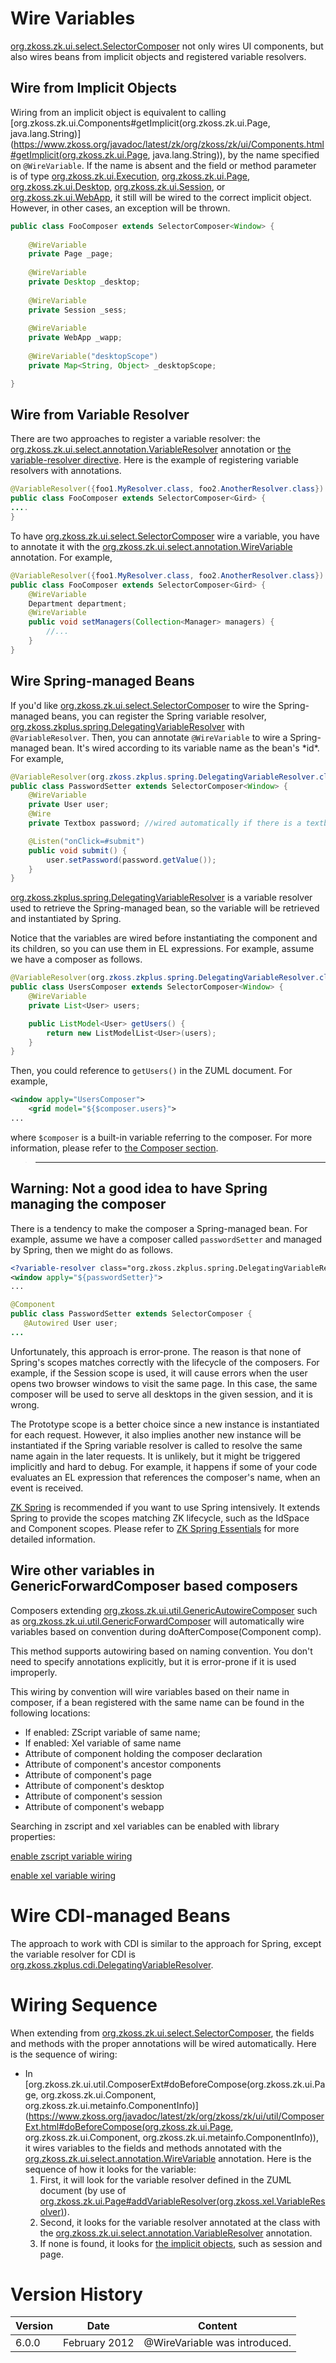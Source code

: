 # Wire Variables

[org.zkoss.zk.ui.select.SelectorComposer](https://www.zkoss.org/javadoc/latest/zk/org/zkoss/zk/ui/select/SelectorComposer.html) not only
wires UI components, but also wires beans from implicit objects and
registered variable resolvers.

 

## Wire from Implicit Objects

Wiring from an implicit object is equivalent to calling
[org.zkoss.zk.ui.Components#getImplicit(org.zkoss.zk.ui.Page, java.lang.String)](https://www.zkoss.org/javadoc/latest/zk/org/zkoss/zk/ui/Components.html#getImplicit(org.zkoss.zk.ui.Page, java.lang.String)),
by the name specified on `@WireVariable`. If the name is absent and the
field or method parameter is of type
[org.zkoss.zk.ui.Execution](https://www.zkoss.org/javadoc/latest/zk/org/zkoss/zk/ui/Execution.html),
[org.zkoss.zk.ui.Page](https://www.zkoss.org/javadoc/latest/zk/org/zkoss/zk/ui/Page.html),
[org.zkoss.zk.ui.Desktop](https://www.zkoss.org/javadoc/latest/zk/org/zkoss/zk/ui/Desktop.html),
[org.zkoss.zk.ui.Session](https://www.zkoss.org/javadoc/latest/zk/org/zkoss/zk/ui/Session.html), or
[org.zkoss.zk.ui.WebApp](https://www.zkoss.org/javadoc/latest/zk/org/zkoss/zk/ui/WebApp.html), it still
will be wired to the correct implicit object. However, in other cases,
an exception will be thrown.

```java
public class FooComposer extends SelectorComposer<Window> {
    
    @WireVariable
    private Page _page;
    
    @WireVariable
    private Desktop _desktop;
    
    @WireVariable
    private Session _sess;
    
    @WireVariable
    private WebApp _wapp;
    
    @WireVariable("desktopScope")
    private Map<String, Object> _desktopScope;

}
```

 

## Wire from Variable Resolver

There are two approaches to register a variable resolver: the
[org.zkoss.zk.ui.select.annotation.VariableResolver](https://www.zkoss.org/javadoc/latest/zk/org/zkoss/zk/ui/select/annotation/VariableResolver.html)
annotation or [the variable-resolver directive](zuml_ref/zuml/processing_instructions/variable-resolver).
Here is the example of registering variable resolvers with annotations.

```java
@VariableResolver({foo1.MyResolver.class, foo2.AnotherResolver.class})
public class FooComposer extends SelectorComposer<Gird> {
....
}
```

To have [org.zkoss.zk.ui.select.SelectorComposer](https://www.zkoss.org/javadoc/latest/zk/org/zkoss/zk/ui/select/SelectorComposer.html) wire
a variable, you have to annotate it with the
[org.zkoss.zk.ui.select.annotation.WireVariable](https://www.zkoss.org/javadoc/latest/zk/org/zkoss/zk/ui/select/annotation/WireVariable.html)
annotation. For example,

```java
@VariableResolver({foo1.MyResolver.class, foo2.AnotherResolver.class})
public class FooComposer extends SelectorComposer<Gird> {
    @WireVariable
    Department department;
    @WireVariable
    public void setManagers(Collection<Manager> managers) {
        //...
    }
}
```

## Wire Spring-managed Beans

If you'd like [org.zkoss.zk.ui.select.SelectorComposer](https://www.zkoss.org/javadoc/latest/zk/org/zkoss/zk/ui/select/SelectorComposer.html)
to wire the Spring-managed beans, you can register the Spring variable
resolver,
[org.zkoss.zkplus.spring.DelegatingVariableResolver](https://www.zkoss.org/javadoc/latest/zk/org/zkoss/zkplus/spring/DelegatingVariableResolver.html)
with `@VariableResolver`. Then, you can annotate `@WireVariable` to wire
a Spring-managed bean. It's wired according to its variable name as the
bean's \*id\*. For example,

```java
@VariableResolver(org.zkoss.zkplus.spring.DelegatingVariableResolver.class)
public class PasswordSetter extends SelectorComposer<Window> {
    @WireVariable
    private User user;
    @Wire
    private Textbox password; //wired automatically if there is a textbox named password

    @Listen("onClick=#submit")
    public void submit() {
        user.setPassword(password.getValue());
    }
}
```

[org.zkoss.zkplus.spring.DelegatingVariableResolver](https://www.zkoss.org/javadoc/latest/zk/org/zkoss/zkplus/spring/DelegatingVariableResolver.html) is
a variable resolver used to retrieve the Spring-managed bean, so the
variable will be retrieved and instantiated by Spring.

Notice that the variables are wired before instantiating the component
and its children, so you can use them in EL expressions. For example,
assume we have a composer as follows.

```java
@VariableResolver(org.zkoss.zkplus.spring.DelegatingVariableResolver.class)
public class UsersComposer extends SelectorComposer<Window> {
    @WireVariable
    private List<User> users;

    public ListModel<User> getUsers() {
        return new ListModelList<User>(users);
    }
}
```

Then, you could reference to `getUsers()` in the ZUML document. For
example,

```xml
<window apply="UsersComposer">
    <grid model="${$composer.users}">
...
```

where `$composer` is a built-in variable referring to the composer. For
more information, please refer to [the Composer section]({{site.baseurl}}/zk_dev_ref/mvc/composer).

> ------------------------------------------------------------------------
>
> <references/>

## Warning: Not a good idea to have Spring managing the composer

There is a tendency to make the composer a Spring-managed bean. For
example, assume we have a composer called `passwordSetter` and managed
by Spring, then we might do as follows.

```xml
<?variable-resolver class="org.zkoss.zkplus.spring.DelegatingVariableResolver"?>
<window apply="${passwordSetter}">
...
```

```java
@Component
public class PasswordSetter extends SelectorComposer {
   @Autowired User user;
...
```

Unfortunately, this approach is error-prone. The reason is that none of
Spring's scopes matches correctly with the lifecycle of the composers.
For example, if the Session scope is used, it will cause errors when the
user opens two browser windows to visit the same page. In this case, the
same composer will be used to serve all desktops in the given session,
and it is wrong.

The Prototype scope is a better choice since a new instance is
instantiated for each request. However, it also implies another new
instance will be instantiated if the Spring variable resolver is called
to resolve the same name again in the later requests. It is unlikely,
but it might be triggered implicitly and hard to debug. For example, it
happens if some of your code evaluates an EL expression that references
the composer's name, when an event is received.

[ZK Spring](http://www.zkoss.org/product/zkspring) is recommended if you
want to use Spring intensively. It extends Spring to provide the scopes
matching ZK lifecycle, such as the IdSpace and Component scopes. Please
refer to [ZK Spring Essentials](/zk_spring_essentials/introduction) for
more detailed information.

## Wire other variables in GenericForwardComposer based composers

Composers extending
[org.zkoss.zk.ui.util.GenericAutowireComposer](https://www.zkoss.org/javadoc/latest/zk/org/zkoss/zk/ui/util/GenericAutowireComposer.html) such as
[org.zkoss.zk.ui.util.GenericForwardComposer](https://www.zkoss.org/javadoc/latest/zk/org/zkoss/zk/ui/util/GenericForwardComposer.html) will
automatically wire variables based on convention during
doAfterCompose(Component comp).

This method supports autowiring based on naming convention. You don't
need to specify annotations explicitly, but it is error-prone if it is
used improperly.

This wiring by convention will wire variables based on their name in
composer, if a bean registered with the same name can be found in the
following locations:

- If enabled: ZScript variable of same name;
- If enabled: Xel variable of same name
- Attribute of component holding the composer declaration
- Attribute of component's ancestor components
- Attribute of component's page
- Attribute of component's desktop
- Attribute of component's session
- Attribute of component's webapp

Searching in zscript and xel variables can be enabled with library
properties:

[enable zscript variable wiring]({{site.baseurl}}/zk_config_ref/org.zkoss.zk.ui.composer.autowire.zscript)

[enable xel variable wiring]({{site.baseurl}}/zk_config_ref/org.zkoss.zk.ui.composer.autowire.xel)

# Wire CDI-managed Beans

The approach to work with CDI is similar to the approach for Spring,
except the variable resolver for CDI is
[org.zkoss.zkplus.cdi.DelegatingVariableResolver](https://www.zkoss.org/javadoc/latest/zk/org/zkoss/zkplus/cdi/DelegatingVariableResolver.html).

# Wiring Sequence

When extending from
[org.zkoss.zk.ui.select.SelectorComposer](https://www.zkoss.org/javadoc/latest/zk/org/zkoss/zk/ui/select/SelectorComposer.html), the fields
and methods with the proper annotations will be wired automatically.
Here is the sequence of wiring:

- In
  [org.zkoss.zk.ui.util.ComposerExt#doBeforeCompose(org.zkoss.zk.ui.Page, org.zkoss.zk.ui.Component, org.zkoss.zk.ui.metainfo.ComponentInfo)](https://www.zkoss.org/javadoc/latest/zk/org/zkoss/zk/ui/util/ComposerExt.html#doBeforeCompose(org.zkoss.zk.ui.Page, org.zkoss.zk.ui.Component, org.zkoss.zk.ui.metainfo.ComponentInfo)),
  it wires variables to the fields and methods annotated with the
  [org.zkoss.zk.ui.select.annotation.WireVariable](https://www.zkoss.org/javadoc/latest/zk/org/zkoss/zk/ui/select/annotation/WireVariable.html)
  annotation. Here is the sequence of how it looks for the variable:
  1.  First, it will look for the variable resolver defined in the ZUML
      document (by use of
      [org.zkoss.zk.ui.Page#addVariableResolver(org.zkoss.xel.VariableResolver)](https://www.zkoss.org/javadoc/latest/zk/org/zkoss/zk/ui/Page.html#addVariableResolver(org.zkoss.xel.VariableResolver))).
  2.  Second, it looks for the variable resolver annotated at the class
      with the
      [org.zkoss.zk.ui.select.annotation.VariableResolver](https://www.zkoss.org/javadoc/latest/zk/org/zkoss/zk/ui/select/annotation/VariableResolver.html)
      annotation.
  3.  If none is found, it looks for [the implicit objects](zuml_ref/el_expressions/implicit_objects),
      such as session and page.

# Version History

| Version | Date          | Content                       |
|---------|---------------|-------------------------------|
| 6.0.0   | February 2012 | @WireVariable was introduced. |
